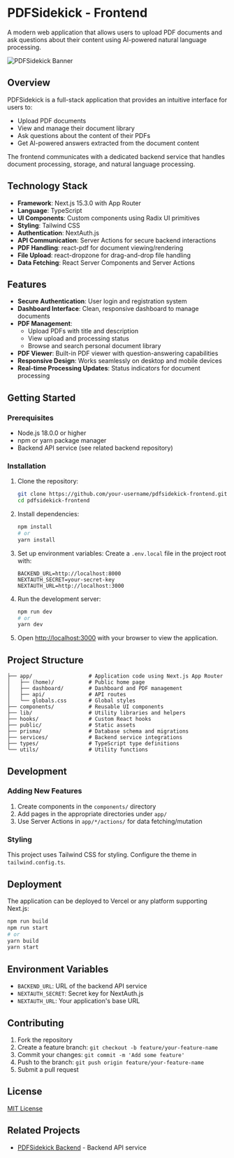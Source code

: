 # PDFSidekick - Frontend

A modern web application that allows users to upload PDF documents and ask questions about their content using AI-powered natural language processing.

![PDFSidekick Banner](public/icon.png)

## Overview

PDFSidekick is a full-stack application that provides an intuitive interface for users to:

- Upload PDF documents
- View and manage their document library
- Ask questions about the content of their PDFs
- Get AI-powered answers extracted from the document content

The frontend communicates with a dedicated backend service that handles document processing, storage, and natural language processing.

## Technology Stack

- **Framework**: Next.js 15.3.0 with App Router
- **Language**: TypeScript
- **UI Components**: Custom components using Radix UI primitives
- **Styling**: Tailwind CSS
- **Authentication**: NextAuth.js
- **API Communication**: Server Actions for secure backend interactions
- **PDF Handling**: react-pdf for document viewing/rendering
- **File Upload**: react-dropzone for drag-and-drop file handling
- **Data Fetching**: React Server Components and Server Actions

## Features

- **Secure Authentication**: User login and registration system
- **Dashboard Interface**: Clean, responsive dashboard to manage documents
- **PDF Management**:
  - Upload PDFs with title and description
  - View upload and processing status
  - Browse and search personal document library
- **PDF Viewer**: Built-in PDF viewer with question-answering capabilities
- **Responsive Design**: Works seamlessly on desktop and mobile devices
- **Real-time Processing Updates**: Status indicators for document processing

## Getting Started

### Prerequisites

- Node.js 18.0.0 or higher
- npm or yarn package manager
- Backend API service (see related backend repository)

### Installation

1. Clone the repository:

   ```bash
   git clone https://github.com/your-username/pdfsidekick-frontend.git
   cd pdfsidekick-frontend
   ```

2. Install dependencies:

   ```bash
   npm install
   # or
   yarn install
   ```

3. Set up environment variables:
   Create a `.env.local` file in the project root with:

   ```env
   BACKEND_URL=http://localhost:8000
   NEXTAUTH_SECRET=your-secret-key
   NEXTAUTH_URL=http://localhost:3000
   ```

4. Run the development server:

   ```bash
   npm run dev
   # or
   yarn dev
   ```

5. Open [http://localhost:3000](http://localhost:3000) with your browser to view the application.

## Project Structure

```
├── app/                  # Application code using Next.js App Router
│   ├── (home)/           # Public home page
│   ├── dashboard/        # Dashboard and PDF management
│   ├── api/              # API routes
│   └── globals.css       # Global styles
├── components/           # Reusable UI components
├── lib/                  # Utility libraries and helpers
├── hooks/                # Custom React hooks
├── public/               # Static assets
├── prisma/               # Database schema and migrations
├── services/             # Backend service integrations
├── types/                # TypeScript type definitions
└── utils/                # Utility functions
```

## Development

### Adding New Features

1. Create components in the `components/` directory
2. Add pages in the appropriate directories under `app/`
3. Use Server Actions in `app/*/actions/` for data fetching/mutation

### Styling

This project uses Tailwind CSS for styling. Configure the theme in `tailwind.config.ts`.

## Deployment

The application can be deployed to Vercel or any platform supporting Next.js:

```bash
npm run build
npm run start
# or
yarn build
yarn start
```

## Environment Variables

- `BACKEND_URL`: URL of the backend API service
- `NEXTAUTH_SECRET`: Secret key for NextAuth.js
- `NEXTAUTH_URL`: Your application's base URL

## Contributing

1. Fork the repository
2. Create a feature branch: `git checkout -b feature/your-feature-name`
3. Commit your changes: `git commit -m 'Add some feature'`
4. Push to the branch: `git push origin feature/your-feature-name`
5. Submit a pull request

## License

[MIT License](LICENSE)

## Related Projects

- [PDFSidekick Backend](https://github.com/your-username/pdfsidekick-backend) - Backend API service
